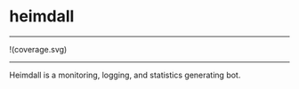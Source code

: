 heimdall
======
___
!(coverage.svg)
___
Heimdall is a monitoring, logging, and statistics generating bot.
